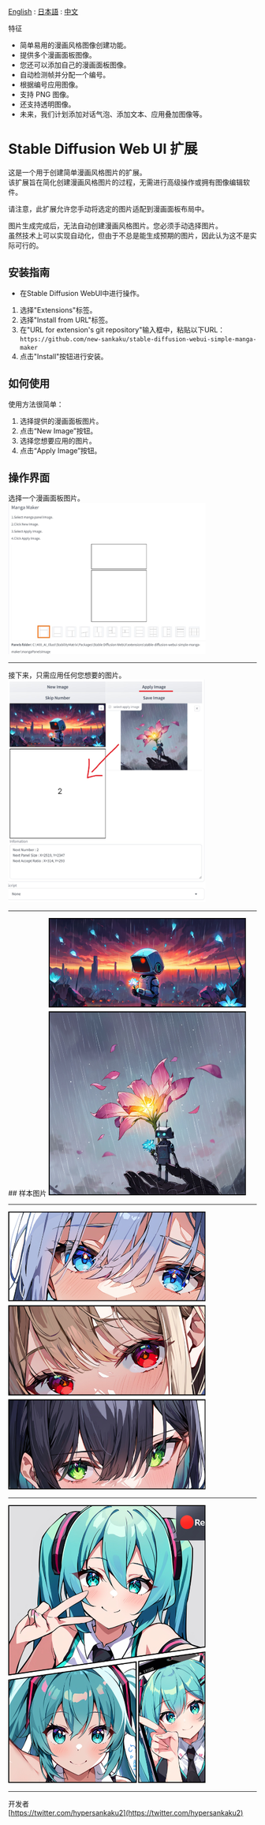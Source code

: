 [English](https://github.com/new-sankaku/stable-diffusion-webui-simple-manga-maker/blob/main/README.md) : [日本語](https://github.com/new-sankaku/stable-diffusion-webui-simple-manga-maker/blob/main/README_JP.md) : [中文](https://github.com/new-sankaku/stable-diffusion-webui-simple-manga-maker/blob/main/README_CH.md)
  
特征  
 - 简单易用的漫画风格图像创建功能。  
 - 提供多个漫画面板图像。  
 - 您还可以添加自己的漫画面板图像。  
 - 自动检测帧并分配一个编号。  
 - 根据编号应用图像。  
 - 支持 PNG 图像。  
 - 还支持透明图像。  
 - 未来，我们计划添加对话气泡、添加文本、应用叠加图像等。  
  
# Stable Diffusion Web UI 扩展  
这是一个用于创建简单漫画风格图片的扩展。  
该扩展旨在简化创建漫画风格图片的过程，无需进行高级操作或拥有图像编辑软件。  

请注意，此扩展允许您手动将选定的图片适配到漫画面板布局中。  

图片生成完成后，无法自动创建漫画风格图片。您必须手动选择图片。  
虽然技术上可以实现自动化，但由于不总是能生成预期的图片，因此认为这不是实际可行的。  

## 安装指南
- 在Stable Diffusion WebUI中进行操作。

1. 选择"Extensions"标签。
2. 选择"Install from URL"标签。
3. 在"URL for extension's git repository"输入框中，粘贴以下URL：
   `https://github.com/new-sankaku/stable-diffusion-webui-simple-manga-maker`
4. 点击"Install"按钮进行安装。

## 如何使用  
使用方法很简单：  

1. 选择提供的漫画面板图片。  
2. 点击“New Image”按钮。  
3. 选择您想要应用的图片。   
4. 点击“Apply Image”按钮。  

## 操作界面  
选择一个漫画面板图片。  
<img src="readme_image/SC_2024-03-10%20022306.jpg" width="400" alt="SC1">  
<hr>
接下来，只需应用任何您想要的图片。  
<img src="readme_image/SC_2024-03-10%20022314.jpg" width="400" alt="SC2">  
<hr>
## 样本图片  
<img src="readme_image/MangaMaker_20240310_022346.jpg" width="400" alt="manga_1">  
<hr>
<img src="readme_image/MangaMaker_20240310_021817.jpg" width="400" alt="manga_2">  
<hr>
<img src="readme_image/MangaMaker_20240310_020432.jpg" width="400" alt="manga_3">  
<hr>

开发者  
[https://twitter.com/hypersankaku2](https://twitter.com/hypersankaku2)  
